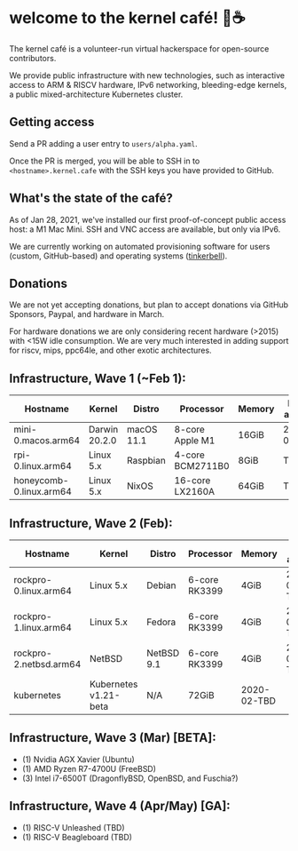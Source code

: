 # welcome to the kernel café! 🍿☕

The kernel café is a volunteer-run virtual hackerspace for open-source contributors. 

We provide public infrastructure with new technologies, such as interactive access to ARM & RISCV hardware, IPv6 networking, bleeding-edge kernels, a public mixed-architecture Kubernetes cluster.

## Getting access 

Send a PR adding a user entry to `users/alpha.yaml`. 

Once the PR is merged, you will be able to SSH in to `<hostname>.kernel.cafe` with the SSH keys you have provided to GitHub. 

## What's the state of the café?

As of Jan 28, 2021, we've installed our first proof-of-concept public access host: a M1 Mac Mini. SSH and VNC access are available, but only via IPv6.

We are currently working on automated provisioning software for users (custom, GitHub-based) and operating systems ([tinkerbell](http://tinkerbell.org)).

## Donations

We are not yet accepting donations, but plan to accept donations via GitHub Sponsors, Paypal, and hardware in March.

For hardware donations we are only considering recent hardware (>2015) with <15W idle consumption. We are very much interested in adding support for riscv, mips, ppc64le, and other exotic architectures.

## Infrastructure, Wave 1 (~Feb 1):

| Hostname                      | Kernel          | Distro     | Processor         | Memory | Date added |
| ----------------------------- | --------------- | ---------- | ----------------- | ------ | ---------- |
| mini-0.macos.arm64 | Darwin 20.2.0  | macOS 11.1 | 8-core Apple M1 | 16GiB  | 2021-01-28 |
| rpi-0.linux.arm64 | Linux 5.x | Raspbian | 4-core BCM2711B0 | 8GiB | TBD |
| honeycomb-0.linux.arm64 | Linux 5.x | NixOS | 16-core LX2160A | 64GiB | TBD | 

## Infrastructure, Wave 2 (Feb):

| Hostname                      | Kernel          | Distro     | Processor         | Memory | Date added |
| ----------------------------- | --------------- | ---------- | ----------------- | ------ | ---------- |
| rockpro-0.linux.arm64 | Linux 5.x | Debian | 6-core RK3399 | 4GiB  | 2021-02-TBD
| rockpro-1.linux.arm64 | Linux 5.x | Fedora | 6-core RK3399 | 4GiB  | 2021-02-TBD
| rockpro-2.netbsd.arm64 | NetBSD | NetBSD 9.1 | 6-core RK3399 | 4GiB  | 2021-02-TBD
| kubernetes | Kubernetes v1.21-beta | N/A | 72GiB | 2020-02-TBD |

## Infrastructure, Wave 3 (Mar) [BETA]:

* (1) Nvidia AGX Xavier (Ubuntu)
* (1) AMD Ryzen R7-4700U (FreeBSD)
* (3) Intel i7-6500T (DragonflyBSD, OpenBSD, and Fuschia?)

## Infrastructure, Wave 4 (Apr/May) [GA]:

* (1) RISC-V Unleashed (TBD)
* (1) RISC-V Beagleboard (TBD)

